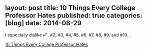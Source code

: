 layout: post
title: 10 Things Every College Professor Hates
published: true
categories: [blog]
date: 2014-08-29
---

I especially dislike #1, #2, #3, #4, #5, #6, #7, #8, #9, and #10...

[10 Things Every College Professor Hates](http://www.businessinsider.com/10-things-every-college-professor-hates-2014-8)
